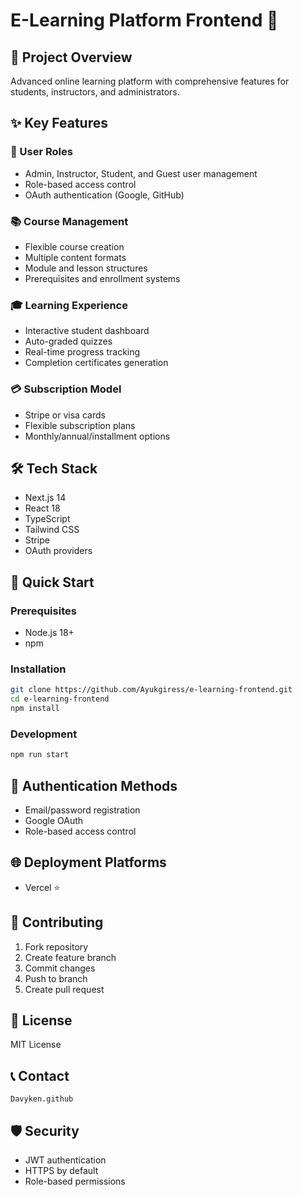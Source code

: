 # E-Learning Platform Frontend 🚀

## 🌟 Project Overview
Advanced online learning platform with comprehensive features for students, instructors, and administrators.

## ✨ Key Features

### 👥 User Roles
- Admin, Instructor, Student, and Guest user management
- Role-based access control
- OAuth authentication (Google, GitHub)

### 📚 Course Management
- Flexible course creation
- Multiple content formats
- Module and lesson structures
- Prerequisites and enrollment systems

### 🎓 Learning Experience
- Interactive student dashboard
- Auto-graded quizzes
- Real-time progress tracking
- Completion certificates generation

### 💳 Subscription Model
- Stripe or visa cards
- Flexible subscription plans
- Monthly/annual/installment options

## 🛠 Tech Stack
- Next.js 14
- React 18
- TypeScript
- Tailwind CSS
- Stripe
- OAuth providers

## 🚀 Quick Start

### Prerequisites
- Node.js 18+
- npm

### Installation
```bash
git clone https://github.com/Ayukgiress/e-learning-frontend.git
cd e-learning-frontend
npm install
```

### Development
```bash
npm run start
```

## 🔐 Authentication Methods
- Email/password registration
- Google OAuth
- Role-based access control

## 🌐 Deployment Platforms
- Vercel ⭐

## 🤝 Contributing
1. Fork repository
2. Create feature branch
3. Commit changes
4. Push to branch
5. Create pull request

## 📄 License
   MIT License

## 📞 Contact
 `Davyken.github`

## 🛡️ Security
- JWT authentication
- HTTPS by default
- Role-based permissions